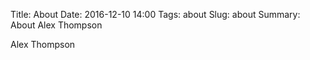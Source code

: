 Title: About
Date: 2016-12-10 14:00
Tags: about
Slug: about
Summary: About Alex Thompson

Alex Thompson